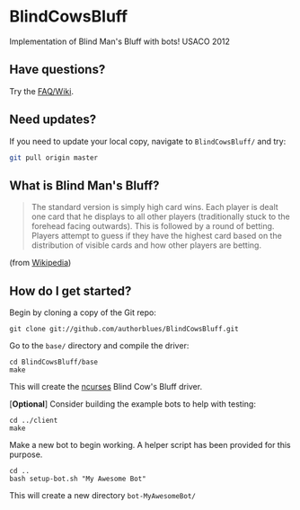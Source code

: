 BlindCowsBluff
==============

Implementation of Blind Man's Bluff with bots! USACO 2012

## Have questions?

Try the [FAQ/Wiki](http://github.com/authorblues/BlindCowsBluff/wiki).

## Need updates?

If you need to update your local copy, navigate to `BlindCowsBluff/` and try:

```bash
git pull origin master
```

## What is Blind Man's Bluff?

> The standard version is simply high card wins. Each player is dealt one card that he displays to all other players (traditionally stuck to the forehead facing outwards). This is followed by a round of betting. Players attempt to guess if they have the highest card based on the distribution of visible cards and how other players are betting.

(from [Wikipedia](http://en.wikipedia.org/wiki/Blind_man%27s_bluff_%28poker%29))

## How do I get started?

Begin by cloning a copy of the Git repo:

    git clone git://github.com/authorblues/BlindCowsBluff.git

Go to the `base/` directory and compile the driver:

    cd BlindCowsBluff/base
    make

This will create the [ncurses](http://www.gnu.org/software/ncurses/) Blind Cow's Bluff driver.

[**Optional**] Consider building the example bots to help with testing:

    cd ../client
    make

Make a new bot to begin working. A helper script has been provided for this purpose.

    cd ..
    bash setup-bot.sh "My Awesome Bot"

This will create a new directory `bot-MyAwesomeBot/`
